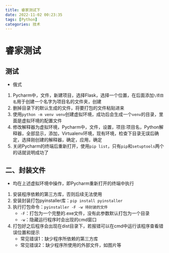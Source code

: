 ```yaml
---
title: 睿家测试下
date: 2022-11-02 00:23:35
tags: [Python]
categories: 技术
---
```


# 睿家测试

## 测试

* 俄式

<!--more-->

1. Pycharm中，文件，新建项目，选择Flask，选择一个位置，在后面添加`\项目名`用于创建一个名字为项目名的文件夹，创建
2. 删掉目录下的默认生成的文件，将要打包的文件粘贴进来
3. 使用`python -m venv venv`创建虚拟环境，成功后会生成一个`venv`的目录，里面是虚拟环境的配置文件
4. 修改解释器为虚拟环境，Pycharm中，文件，设置，项目:项目名，Python解释器，全部显示，添加，Virtualenv环境，现有环境，检查下目录无误后确定，选择刚创建的解释器，确定，应用，确定
5. 关闭Pycharm的终端后重新打开，使用`pip list`，只有`pip`和`setuptools`两个的话就说明成功了





## 二、封装文件

* 均在上述虚拟环境中操作，即Pycharm重新打开的终端中执行

1. 安装程序依赖的第三方库，否则后续无法使用
2. 安装封装打包pyinstaller库：`pip install pyinstaller`
3. 执行打包命令：`pyinstaller -F -w 待封装的文件`
   * `-F`：打包为一个完整的.exe文件，没有此参数默认打包为一个目录
   * `-w`：隐藏运行程序时会出现的cmd窗口
4. 打包好之后程序会出现在dist目录下，若报错可以在cmd中运行该程序查看错误位置和提示
   * 常见错误1：缺少程序所依赖的第三方库
   * 常见错误2：缺少程序所使用的外部文件，如图片等